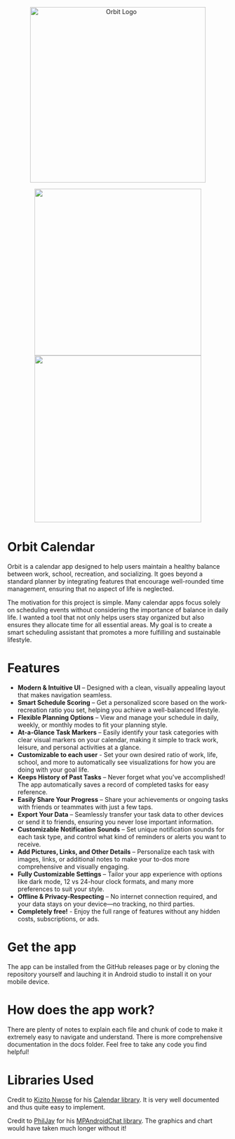 <p align="center">
  <img src="https://github.com/user-attachments/assets/c41d8bc0-07c0-4503-9901-5589781a1e16" alt="Orbit Logo" width="400"/>
</p>

<div align="center">  
  <img src="https://github.com/user-attachments/assets/f6f6222c-3b4a-422d-912b-8c8aa25f3837" height="380">
  <img src="https://github.com/user-attachments/assets/7093a1d0-caf9-4b2c-8377-98f6b7057ba8" height="380">
</div>

<p align="center">
  <h1>
    Orbit Calendar
  </h1>
</p>
<p>Orbit is a calendar app designed to help users maintain a healthy balance between work, school, recreation, and socializing. It goes beyond a standard planner by integrating features that encourage well-rounded time management, ensuring that no aspect of life is neglected.</p>
<p>The motivation for this project is simple. Many calendar apps focus solely on scheduling events without considering the importance of balance in daily life. I wanted a tool that not only helps users stay organized but also ensures they allocate time for all essential areas. My goal is to create a smart scheduling assistant that promotes a more fulfilling and sustainable lifestyle.</p>

<h1>Features</h1>

- **Modern & Intuitive UI** – Designed with a clean, visually appealing layout that makes navigation seamless.
- **Smart Schedule Scoring** – Get a personalized score based on the work-recreation ratio you set, helping you achieve a well-balanced lifestyle.
- **Flexible Planning Options** – View and manage your schedule in daily, weekly, or monthly modes to fit your planning style.
- **At-a-Glance Task Markers** – Easily identify your task categories with clear visual markers on your calendar, making it simple to track work, leisure, and personal activities at a glance.
- **Customizable to each user** - Set your own desired ratio of work, life, school, and more to automatically see visualizations for how you are doing with your goal life.
- **Keeps History of Past Tasks** – Never forget what you've accomplished! The app automatically saves a record of completed tasks for easy reference.
- **Easily Share Your Progress** – Share your achievements or ongoing tasks with friends or teammates with just a few taps.
- **Export Your Data** – Seamlessly transfer your task data to other devices or send it to friends, ensuring you never lose important information.
- **Customizable Notification Sounds** – Set unique notification sounds for each task type, and control what kind of reminders or alerts you want to receive.
- **Add Pictures, Links, and Other Details** – Personalize each task with images, links, or additional notes to make your to-dos more comprehensive and visually engaging.
- **Fully Customizable Settings** – Tailor your app experience with options like dark mode, 12 vs 24-hour clock formats, and many more preferences to suit your style.
- **Offline & Privacy-Respecting** – No internet connection required, and your data stays on your device—no tracking, no third parties.
- **Completely free!** - Enjoy the full range of features without any hidden costs, subscriptions, or ads.

<h1>Get the app</h1>
The app can be installed from the GitHub releases page or by cloning the repository yourself and lauching it in Android studio to install it on your mobile device.

<h1>How does the app work?</h1>
There are plenty of notes to explain each file and chunk of code to make it extremely easy to navigate and understand. There is more comprehensive documentation in the docs folder. Feel free to take any code you find helpful!


# Libraries Used
Credit to [Kizito Nwose](https://github.com/kizitonwose/) for his [Calendar library](https://github.com/kizitonwose/Calendar). It is very well documented and thus quite easy to implement.

Credit to [PhilJay](https://github.com/PhilJay) for his [MPAndroidChat library](https://github.com/PhilJay/MPAndroidChart). The graphics and chart would have taken much longer without it!
